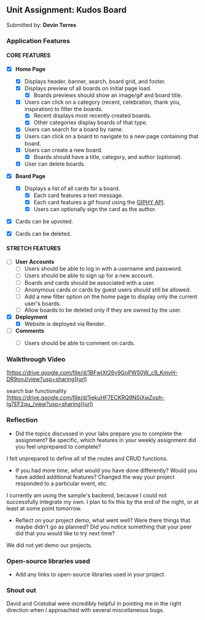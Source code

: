 ## Unit Assignment: Kudos Board

Submitted by: **Devin Torres**

<!-- Deployed Application (optional): [Kudos Board Deployed Site](ADD_LINK_HERE) -->

### Application Features

#### CORE FEATURES

- [x] **Home Page**
  - [x] Displays header, banner, search, board grid, and footer.
  - [x] Displays preview of all boards on initial page load.
    - [x] Boards previews should show an image/gif and board title.
  - [x] Users can click on a category (recent, celebration, thank you, inspiration) to filter the boards.
    - [x] Recent displays most recently created boards.
    - [x] Other categories display boards of that type.
  - [x] Users can search for a board by name.
  - [x] Users can click on a board to navigate to a new page containing that board.
  - [x] Users can create a new board.
    - [x] Boards should have a title, category, and author (optional).
  - [x] User can delete boards.
  
- [x] **Board Page**
  - [x] Displays a list of all cards for a board.
    -  [x] Each card features a text message.
    -  [x] Each card features a gif found using the [GIPHY API](https://developers.giphy.com/docs/api/).
    -  [x] Users can optionally sign the card as the author.  
-   [x] Cards can be upvoted.
-   [x] Cards can be deleted.


#### STRETCH FEATURES


- [ ] **User Accounts**
  - [ ] Users should be able to log in with a username and password.
  - [ ] Users should be able to sign up for a new account.
  - [ ]  Boards and cards should be associated with a user.
    - [ ]  Anonymous cards or cards by guest users should still be allowed.
  - [ ] Add a new filter option on the home page to display only the current user's boards.
  - [ ] Allow boards to be deleted only if they are owned by the user.
- [x] **Deployment**
  - [x] Website is deployed via Render.
- [ ] **Comments**
  - [ ] Users should be able to comment on cards.


### Walkthrough Video

[https://drive.google.com/file/d/1BFwIXt26y9GoPW50W_c9_KmvH-DR9onJ/view?usp=sharing](url)

search bar functionality
[https://drive.google.com/file/d/1jekuHF7ECKRQ9NSjXwZoph-lg7EF2qu_/view?usp=sharing](url)

### Reflection

* Did the topics discussed in your labs prepare you to complete the assignment? Be specific, which features in your weekly assignment did you feel unprepared to complete?

I felt unprepared to define all of the routes and CRUD functions.

* If you had more time, what would you have done differently? Would you have added additional features? Changed the way your project responded to a particular event, etc.
  
I currently am using the sample's backend, because I could not successfully integrate my own. I plan to fix this by the end of the night, or at least at some point tomorrow.

* Reflect on your project demo, what went well? Were there things that maybe didn't go as planned? Did you notice something that your peer did that you would like to try next time?

We did not yet demo our projects.

### Open-source libraries used

- Add any links to open-source libraries used in your project.

### Shout out

David and Cristobal were incredibly helpful in pointing me in the right direction when I approached with several miscellaneous bugs.
